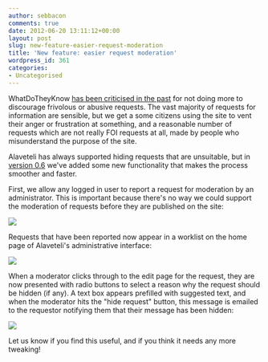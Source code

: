 ```yaml
---
author: sebbacon
comments: true
date: 2012-06-20 13:11:12+00:00
layout: post
slug: new-feature-easier-request-moderation
title: 'New feature: easier request moderation'
wordpress_id: 361
categories:
- Uncategorised
---
```


WhatDoTheyKnow [has been criticised in the past](http://2040infolawblog.com/2012/02/09/do-they-know-what/) for not doing more to discourage frivolous or abusive requests.  The vast majority of requests for information are sensible, but we get a some citizens using the site to vent their anger or frustration at something, and a reasonable number of requests which are not really FOI requests at all, made by people who misunderstand the purpose of the site.

Alaveteli has always supported hiding requests that are unsuitable, but in [version 0.6](/development/2012/06/20/alaveteli-0-6-fancy-admin-released/) we've added some new functionality that makes the process smoother and faster.

First, we allow any logged in user to report a request for moderation by an administrator.  This is important because there's no way we could support the moderation of requests before they are published on the site:

[![](http://blogs.mysociety.org/alaveteliorg/files/2012/06/report.png)](http://blogs.mysociety.org/alaveteliorg/files/2012/06/report.png)

Requests that have been reported now appear in a worklist on the home page of Alaveteli's administrative interface:

![](http://blogs.mysociety.org/alaveteliorg/files/2012/06/review.png)

When a moderator clicks through to the edit page for the request, they are now presented with radio buttons to select a reason why the request should be hidden (if any).  A text box appears prefilled with suggested text, and when the moderator hits the "hide request" button, this message is emailed to the requestor notifying them that their message has been hidden:

![](http://blogs.mysociety.org/alaveteliorg/files/2012/06/hide.png)

Let us know if you find this useful, and if you think it needs any more tweaking!
